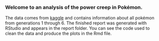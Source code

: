 ### Welcome to an analysis of the power creep in Pokémon.  

The data comes from [kaggle](https://www.kaggle.com/abcsds/pokemon) and contains information about all pokémon from generations 1 through 6. The finished report was generated with RStudio and appears in the report folder. You can see the code used to clean the data and produce the plots in the Rmd file.  